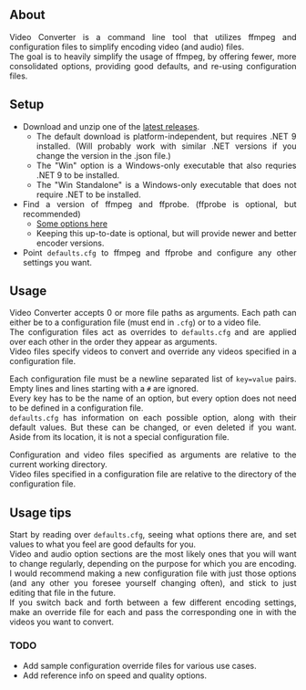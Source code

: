 <div align="justify">

## About
Video Converter is a command line tool that utilizes ffmpeg and configuration files to simplify encoding video (and audio) files.  
The goal is to heavily simplify the usage of ffmpeg, by offering fewer, more consolidated options, providing good defaults, and re-using configuration files.

## Setup
* Download and unzip one of the [latest releases](https://github.com/TornOne/Video-Converter/releases/latest).
  * The default download is platform-independent, but requires .NET 9 installed. (Will probably work with similar .NET versions if you change the version in the .json file.)
  * The "Win" option is a Windows-only executable that also requries .NET 9 to be installed.
  * The "Win Standalone" is a Windows-only executable that does not require .NET to be installed.
* Find a version of ffmpeg and ffprobe. (ffprobe is optional, but recommended)
  * [Some options here](https://ffmpeg.org/download.html)
  * Keeping this up-to-date is optional, but will provide newer and better encoder versions.
* Point `defaults.cfg` to ffmpeg and ffprobe and configure any other settings you want.

## Usage
Video Converter accepts 0 or more file paths as arguments. Each path can either be to a configuration file (must end in `.cfg`) or to a video file.  
The configuration files act as overrides to `defaults.cfg` and are applied over each other in the order they appear as arguments.  
Video files specify videos to convert and override any videos specified in a configuration file.

Each configuration file must be a newline separated list of `key=value` pairs. Empty lines and lines starting with a `#` are ignored.  
Every key has to be the name of an option, but every option does not need to be defined in a configuration file.  
`defaults.cfg` has information on each possible option, along with their default values. But these can be changed, or even deleted if you want. Aside from its location, it is not a special configuration file.

Configuration and video files specified as arguments are relative to the current working directory.  
Video files specified in a configuration file are relative to the directory of the configuration file.

## Usage tips
Start by reading over `defaults.cfg`, seeing what options there are, and set values to what you feel are good defaults for you.  
Video and audio option sections are the most likely ones that you will want to change regularly, depending on the purpose for which you are encoding. I would recommend making a new configuration file with just those options (and any other you foresee yourself changing often), and stick to just editing that file in the future.  
If you switch back and forth between a few different encoding settings, make an override file for each and pass the corresponding one in with the videos you want to convert.

### TODO
* Add sample configuration override files for various use cases.
* Add reference info on speed and quality options.

</div>
